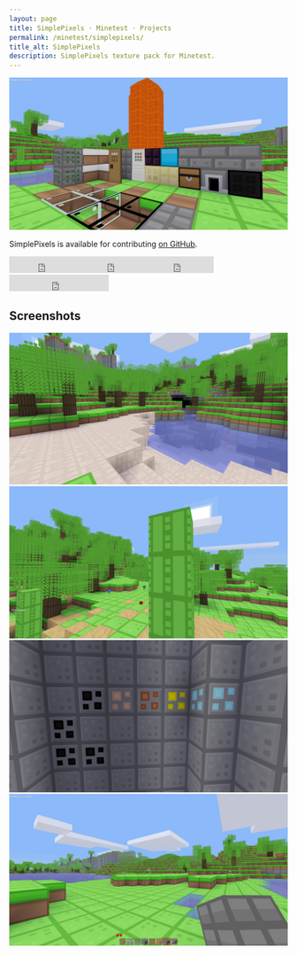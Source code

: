 ```yaml
---
layout: page
title: SimplePixels · Minetest · Projects
permalink: /minetest/simplepixels/
title_alt: SimplePixels
description: SimplePixels texture pack for Minetest.
---
```


![SimplePixels Screenshot](/assets/img/minetest-simplepixels-screenshot1.png)

SimplePixels is available for contributing [on GitHub](https://github.com/davisonio/simplepixels).

<iframe src="https://ghbtns.com/github-btn.html?user=davisonio&repo=simplepixels&type=watch&count=true&size=large&v=2" frameborder="0" scrolling="0" width="130" height="30"></iframe><iframe src="https://ghbtns.com/github-btn.html?user=davisonio&repo=simplepixels&type=star&count=true&size=large" frameborder="0" scrolling="0" width="120" height="30"></iframe><iframe src="https://ghbtns.com/github-btn.html?user=davisonio&repo=simplepixels&type=fork&count=true&size=large" frameborder="0" scrolling="0" width="120" height="30"></iframe><iframe src="https://ghbtns.com/github-btn.html?user=davisonio&type=follow&count=true&size=large" frameborder="0" scrolling="0" width="180" height="30"></iframe>

## Screenshots

![SimplePixels Screenshot 2](/assets/img/minetest-simplepixels-screenshot2.png)
![SimplePixels Screenshot 3](/assets/img/minetest-simplepixels-screenshot3.png)
![SimplePixels Screenshot 4](/assets/img/minetest-simplepixels-screenshot4.png)
![SimplePixels Screenshot 5](/assets/img/minetest-simplepixels-screenshot5.png)
